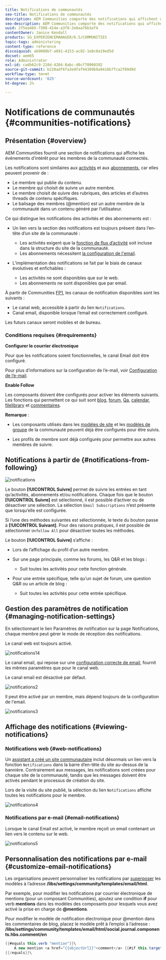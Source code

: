 ```yaml
---
title: Notifications de communautés
seo-title: Notifications de communautés
description: AEM Communities comporte des notifications qui affichent des événements présentant un intérêt pour le membre de la communauté connecté
seo-description: AEM Communities comporte des notifications qui affichent des événements présentant un intérêt pour le membre de la communauté connecté
uuid: 2f5ea4b5-7308-414e-a3f8-2e8aa76b1ef4
contentOwner: Janice Kendall
products: SG_EXPERIENCEMANAGER/6.5/COMMUNITIES
topic-tags: administering
content-type: reference
discoiquuid: ab9088b7-a691-4153-ac82-1e8c0a19ed5d
docset: aem65
role: Administrator
exl-id: cadb62c9-210d-4204-8abc-d0cf70960392
source-git-commit: b220adf6fa3e9faf94389b9a9416b7fca2f89d9d
workflow-type: tm+mt
source-wordcount: '625'
ht-degree: 2%

---
```


# Notifications de communautés {#communities-notifications}

## Présentation {#overview}

AEM Communities fournit une section de notifications qui affiche les événements d’intérêt pour les membres de la communauté connectés.

Les notifications sont similaires aux [activités](/help/communities/essentials-activities.md) et aux [abonnements](/help/communities/subscriptions.md), car elles peuvent provenir de :

* Le membre qui publie du contenu.
* Le membre qui choisit de suivre un autre membre.
* Le membre choisit de suivre des rubriques, des articles et d’autres threads de contenu spécifiques.
* Le balisage des membres (@mention) est un autre membre de la communauté dans un contenu généré par l’utilisateur.

Ce qui distingue les notifications des activités et des abonnements est :

* Un lien vers la section des notifications est toujours présent dans l’en-tête d’un site de la communauté :

   * Les activités exigent que la [fonction de flux d’activité](/help/communities/functions.md#activity-stream-function) soit incluse dans la structure du site de la communauté.
   * Les abonnements nécessitent [la configuration de l&#39;email](/help/communities/email.md).

* L’implémentation des notifications se fait par le biais de canaux évolutives et enfichables :

   * Les activités ne sont disponibles que sur le web.
   * Les abonnements ne sont disponibles que par email.

À partir de Communities [FP1](/help/communities/deploy-communities.md#latestfeaturepack), les canaux de notification disponibles sont les suivants :

* Le canal web, accessible à partir du lien `Notifications`.
* Canal email, disponible lorsque l’email est correctement configuré.

Les futurs canaux seront mobiles et de bureau.

### Conditions requises {#requirements}

**Configurer le courrier électronique**

Pour que les notifications soient fonctionnelles, le canal Email doit être configuré.

Pour plus d’informations sur la configuration de l’e-mail, voir [Configuration de l’e-mail](/help/communities/analytics.md).

**Enable Follow**

Les composants doivent être configurés pour activer les éléments suivants. Les fonctions qui permettent ce qui suit sont [blog](/help/communities/blog-feature.md), [forum](/help/communities/forum.md), [Qa](/help/communities/working-with-qna.md), [calendar](/help/communities/calendar.md), [filelibrary](/help/communities/file-library.md) et [commentaires](/help/communities/comments.md).

**Remarque** :

* Les composants utilisés dans les [modèles de site](/help/communities/sites.md) et les [modèles de groupe](/help/communities/tools-groups.md) de la communauté peuvent déjà être configurés pour être suivis.

* Les profils de membre sont déjà configurés pour permettre aux autres membres de suivre.

## Notifications à partir de {#notifications-from-following}

![notifications](assets/notifications.png)

Le bouton **[!UICONTROL Suivre]** permet de suivre les entrées en tant qu’activités, abonnements et/ou notifications. Chaque fois que le bouton **[!UICONTROL Suivre]** est sélectionné, il est possible d’activer ou de désactiver une sélection. La sélection `Email Subscriptions` n’est présente que lorsqu’elle est configurée.

Si l’une des méthodes suivantes est sélectionnée, le texte du bouton passe à **[!UICONTROL Suivant]**. Pour des raisons pratiques, il est possible de sélectionner `Unfollow All` pour désactiver toutes les méthodes.

Le bouton **[!UICONTROL Suivre]** s’affiche :

* Lors de l’affichage du profil d’un autre membre.
* Sur une page principale, comme les forums, les Q&amp;R et les blogs :

   * Suit toutes les activités pour cette fonction générale.

* Pour une entrée spécifique, telle qu’un sujet de forum, une question Q&amp;R ou un article de blog :

   * Suit toutes les activités pour cette entrée spécifique.

## Gestion des paramètres de notification {#managing-notification-settings}

En sélectionnant le lien Paramètres de notification sur la page Notifications, chaque membre peut gérer le mode de réception des notifications.

Le canal web est toujours activé.

![notifications14](assets/notifications1.png)

Le canal email, qui repose sur une [configuration correcte de email](/help/communities/email.md), fournit les mêmes paramètres que pour le canal web.

Le canal email est désactivé par défaut.

![notifications2](assets/notifications2.png)

Il peut être activé par un membre, mais dépend toujours de la configuration de l&#39;email.

![notifications3](assets/notifications3.png)

## Affichage des notifications {#viewing-notifications}

### Notifications web {#web-notifications}

Un [assistant a créé un site communautaire](/help/communities/sites-console.md) inclut désormais un lien vers la fonction `Notifications` dans la barre d’en-tête du site au-dessus de la bannière. Contrairement aux messages, les notifications sont créées pour chaque site de la communauté, tandis que les messages doivent être activés pendant le processus de création du site.

Lors de la visite du site publié, la sélection du lien `Notifications` affiche toutes les notifications pour le membre.

![notifications4](assets/notifications4.png)

### Notifications par e-mail {#email-notifications}

Lorsque le canal Email est activé, le membre reçoit un email contenant un lien vers le contenu sur le web.

![notifications5](assets/notifications5.png)

## Personnalisation des notifications par e-mail {#customize-email-notifications}

Les organisations peuvent personnaliser les notifications par [superposer](/help/communities/client-customize.md#overlays) les modèles à l’adresse **/libs/settings/community/templates/email/html**.

Par exemple, pour modifier les notifications par courrier électronique de mentions (pour un composant Communities), ajoutez une condition **if** pour verb **mentions** dans les modèles des composants pour lesquels vous avez activé la prise en charge de **@mentions**.

Pour modifier le modèle de notification électronique pour @mention dans les commentaires de blog, placez le modèle prêt à l’emploi à l’adresse : **/libs/settings/community/templates/email/html/social.journal.components.hbs.comment/en**

```java
{{#equals this.verb "mention"}}\
    A new mention <a href="{{objectUrl}}">comment</a> {{#if this.target.properties.[jcr:title]}}to the article "{{{target.displayName}}}" {{/if}}was added by {{{user.name}}} on {{dateUtil this.published format="EEE, d MMM yyyy HH:mm:ss z"}}.\n \
{{/equals}}\
```
